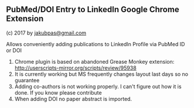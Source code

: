 ## PubMed/DOI Entry to LinkedIn Google Chrome Extension

(c) 2017 by jakubpas@gmail.com<Jakub Pas>

Allows conveniently adding publications to LinkedIn Profile via PubMed ID or DOI

1. Chrome plugin is based on abandoned Grease Monkey extension: http://userscripts-mirror.org/scripts/review/95938
2. It is currently working but MS frequently changes layout last days so no guarantee
3. Adding co-authors is not working properly. I can't figure out how it is done. If you know please contribute
4. When adding DOI no paper abstract is imported.


